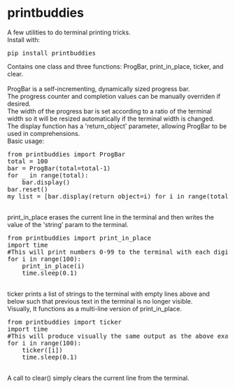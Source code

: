 # printbuddies

A few utilities to do terminal printing tricks. <br>
Install with:
<pre>pip install printbuddies</pre>

Contains one class and three functions: ProgBar, print_in_place, ticker, and clear.<br>
<br>
ProgBar is a self-incrementing, dynamically sized progress bar.<br>
The progress counter and completion values can be manually overriden if desired.<br>
The width of the progress bar is set according to a ratio of the terminal width
so it will be resized automatically if the terminal width is changed.<br>
The display function has a 'return_object' parameter, allowing ProgBar to be used in comprehensions.<br>
Basic usage:
<pre>
from printbuddies import ProgBar
total = 100
bar = ProgBar(total=total-1)
for _ in range(total):
    bar.display()
bar.reset()
my_list = [bar.display(return_object=i) for i in range(total)]
</pre>
<br>
print_in_place erases the current line in the terminal and then writes the value of 
the 'string' param to the terminal.<br>
<pre>
from printbuddies import print_in_place
import time
#This will print numbers 0-99 to the terminal with each digit overwriting the last.
for i in range(100):
    print_in_place(i)
    time.sleep(0.1)
</pre>
<br>
ticker prints a list of strings to the terminal with empty lines above and below
such that previous text in the terminal is no longer visible.<br>
Visually, It functions as a multi-line version of print_in_place.<br>
<pre>
from printbuddies import ticker
import time
#This will produce visually the same output as the above example
for i in range(100):
    ticker([i])
    time.sleep(0.1)
</pre>
<br>
A call to clear() simply clears the current line from the terminal.
